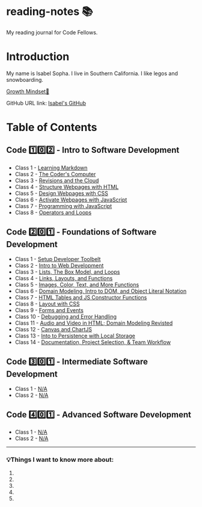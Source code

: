 # reading-notes 📚

My reading journal for Code Fellows.

# Introduction

My name is Isabel Sopha. I live in Southern California. I like legos and snowboarding.

[Growth Mindset🧠](./code-102/growth-mindset.md)

GitHub URL link: [Isabel's GitHub](https://github.com/i-sopha)

# Table of Contents

## Code 1️⃣0️⃣2️⃣ - Intro to Software Development

- Class 1 - [Learning Markdown](./code-102/01-learning-markdown.md)
- Class 2 - [The Coder's Computer](./code-102/02-the-coders-computer.md)
- Class 3 - [Revisions and the Cloud](./code-102/03-revisions-and-the-cloud.md)
- Class 4 - [Structure Webpages with HTML](./code-102/04-structure-web-pages-with-html.md)
- Class 5 - [Design Webpages with CSS](./code-102/05-design-webpages-with-css.md)
- Class 6 - [Activate Webpages with JavaScript](./code-102/06-activate-webpages-with-javascript.md)
- Class 7 - [Programming with JavaScript](./code-102/07-programming-wih-javascript.md)
- Class 8 - [Operators and Loops](./code-102/08-operators-and-loops.md)

## Code 2️⃣0️⃣1️⃣ - Foundations of Software Development

- Class 1 - [Setup Developer Toolbelt](./code-201/class-01.md)
- Class 2 - [Intro to Web Development](./code-201/class-02.md)
- Class 3 - [Lists, The Box Model, and Loops](./code-201/class-03.md)
- Class 4 - [Links, Layouts, and Functions](./code-201/class-04.md)
- Class 5 - [Images, Color, Text, and More Functions](./code-201/class-05.md)
- Class 6 - [Domain Modeling, Intro to DOM, and Object Literal Notation](./code-201/class-06.md)
- Class 7 - [HTML Tables and JS Constructor Functions](./code-201/class-07.md)
- Class 8 - [Layout with CSS](./code-201/class-08.md)
- Class 9 - [Forms and Events](./code-201/class-09.md)
- Class 10 - [Debugging and Error Handling](./code-201/class-10.md)
- Class 11 - [Audio and Video in HTML; Domain Modeling Revisted](./code-201/class-11.md)
- Class 12 - [Canvas and ChartJS](./code-201/class-12.md)
- Class 13 - [Into to Persistence with Local Storage](./code-201/class-13.md)
- Class 14 - [Documentation, Project Selection, & Team Workflow](./code-201/class-14.md)

## Code 3️⃣0️⃣1️⃣ - Intermediate Software Development

- Class 1 - [N/A](./code-301/01-.md)
- Class 2 - [N/A](./code-301/02-.md)

## Code 4️⃣0️⃣1️⃣ - Advanced Software Development

- Class 1 - [N/A](./code-401/01-.md)
- Class 2 - [N/A](./code-401/02-.md)

----
### 💡Things I want to know more about:

1.

1.

1.

1.

1.